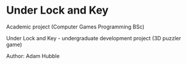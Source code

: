 # Under Lock and Key
Academic project (Computer Games Programming BSc)

Under Lock and Key - undergraduate development project (3D puzzler game)

Author: Adam Hubble
